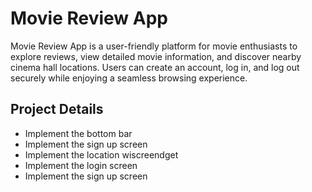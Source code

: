 # Movie Review App 

Movie Review App is a user-friendly platform for movie enthusiasts to explore reviews, view detailed movie information, and discover nearby cinema hall locations. Users can create an account, log in, and log out securely while enjoying a seamless browsing experience.

## Project Details
- Implement the bottom bar
- Implement the sign up screen
- Implement the location wiscreendget
- Implement the login screen
- Implement the sign up screen

